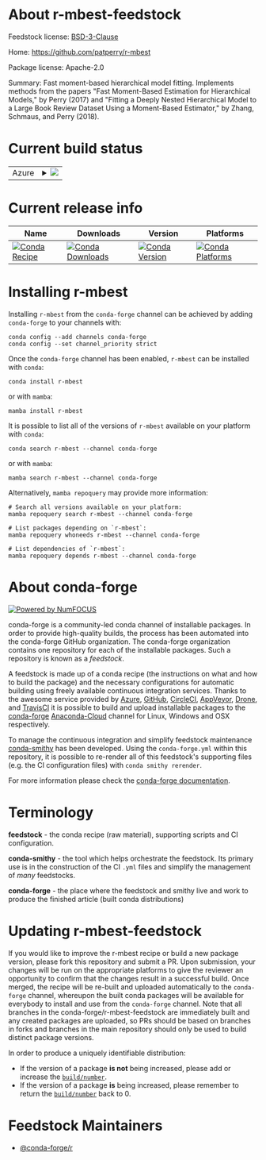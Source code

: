 About r-mbest-feedstock
=======================

Feedstock license: [BSD-3-Clause](https://github.com/conda-forge/r-mbest-feedstock/blob/main/LICENSE.txt)

Home: https://github.com/patperry/r-mbest

Package license: Apache-2.0

Summary: Fast moment-based hierarchical model fitting. Implements methods from the papers "Fast Moment-Based Estimation for Hierarchical Models," by Perry (2017) and "Fitting a Deeply Nested Hierarchical Model to a Large Book Review Dataset Using a Moment-Based Estimator," by Zhang, Schmaus, and Perry (2018).

Current build status
====================


<table>
    
  <tr>
    <td>Azure</td>
    <td>
      <details>
        <summary>
          <a href="https://dev.azure.com/conda-forge/feedstock-builds/_build/latest?definitionId=12906&branchName=main">
            <img src="https://dev.azure.com/conda-forge/feedstock-builds/_apis/build/status/r-mbest-feedstock?branchName=main">
          </a>
        </summary>
        <table>
          <thead><tr><th>Variant</th><th>Status</th></tr></thead>
          <tbody><tr>
              <td>linux_64_r_base4.2</td>
              <td>
                <a href="https://dev.azure.com/conda-forge/feedstock-builds/_build/latest?definitionId=12906&branchName=main">
                  <img src="https://dev.azure.com/conda-forge/feedstock-builds/_apis/build/status/r-mbest-feedstock?branchName=main&jobName=linux&configuration=linux%20linux_64_r_base4.2" alt="variant">
                </a>
              </td>
            </tr><tr>
              <td>linux_64_r_base4.3</td>
              <td>
                <a href="https://dev.azure.com/conda-forge/feedstock-builds/_build/latest?definitionId=12906&branchName=main">
                  <img src="https://dev.azure.com/conda-forge/feedstock-builds/_apis/build/status/r-mbest-feedstock?branchName=main&jobName=linux&configuration=linux%20linux_64_r_base4.3" alt="variant">
                </a>
              </td>
            </tr><tr>
              <td>osx_64_r_base4.2</td>
              <td>
                <a href="https://dev.azure.com/conda-forge/feedstock-builds/_build/latest?definitionId=12906&branchName=main">
                  <img src="https://dev.azure.com/conda-forge/feedstock-builds/_apis/build/status/r-mbest-feedstock?branchName=main&jobName=osx&configuration=osx%20osx_64_r_base4.2" alt="variant">
                </a>
              </td>
            </tr><tr>
              <td>osx_64_r_base4.3</td>
              <td>
                <a href="https://dev.azure.com/conda-forge/feedstock-builds/_build/latest?definitionId=12906&branchName=main">
                  <img src="https://dev.azure.com/conda-forge/feedstock-builds/_apis/build/status/r-mbest-feedstock?branchName=main&jobName=osx&configuration=osx%20osx_64_r_base4.3" alt="variant">
                </a>
              </td>
            </tr><tr>
              <td>win_64</td>
              <td>
                <a href="https://dev.azure.com/conda-forge/feedstock-builds/_build/latest?definitionId=12906&branchName=main">
                  <img src="https://dev.azure.com/conda-forge/feedstock-builds/_apis/build/status/r-mbest-feedstock?branchName=main&jobName=win&configuration=win%20win_64_" alt="variant">
                </a>
              </td>
            </tr>
          </tbody>
        </table>
      </details>
    </td>
  </tr>
</table>

Current release info
====================

| Name | Downloads | Version | Platforms |
| --- | --- | --- | --- |
| [![Conda Recipe](https://img.shields.io/badge/recipe-r--mbest-green.svg)](https://anaconda.org/conda-forge/r-mbest) | [![Conda Downloads](https://img.shields.io/conda/dn/conda-forge/r-mbest.svg)](https://anaconda.org/conda-forge/r-mbest) | [![Conda Version](https://img.shields.io/conda/vn/conda-forge/r-mbest.svg)](https://anaconda.org/conda-forge/r-mbest) | [![Conda Platforms](https://img.shields.io/conda/pn/conda-forge/r-mbest.svg)](https://anaconda.org/conda-forge/r-mbest) |

Installing r-mbest
==================

Installing `r-mbest` from the `conda-forge` channel can be achieved by adding `conda-forge` to your channels with:

```
conda config --add channels conda-forge
conda config --set channel_priority strict
```

Once the `conda-forge` channel has been enabled, `r-mbest` can be installed with `conda`:

```
conda install r-mbest
```

or with `mamba`:

```
mamba install r-mbest
```

It is possible to list all of the versions of `r-mbest` available on your platform with `conda`:

```
conda search r-mbest --channel conda-forge
```

or with `mamba`:

```
mamba search r-mbest --channel conda-forge
```

Alternatively, `mamba repoquery` may provide more information:

```
# Search all versions available on your platform:
mamba repoquery search r-mbest --channel conda-forge

# List packages depending on `r-mbest`:
mamba repoquery whoneeds r-mbest --channel conda-forge

# List dependencies of `r-mbest`:
mamba repoquery depends r-mbest --channel conda-forge
```


About conda-forge
=================

[![Powered by
NumFOCUS](https://img.shields.io/badge/powered%20by-NumFOCUS-orange.svg?style=flat&colorA=E1523D&colorB=007D8A)](https://numfocus.org)

conda-forge is a community-led conda channel of installable packages.
In order to provide high-quality builds, the process has been automated into the
conda-forge GitHub organization. The conda-forge organization contains one repository
for each of the installable packages. Such a repository is known as a *feedstock*.

A feedstock is made up of a conda recipe (the instructions on what and how to build
the package) and the necessary configurations for automatic building using freely
available continuous integration services. Thanks to the awesome service provided by
[Azure](https://azure.microsoft.com/en-us/services/devops/), [GitHub](https://github.com/),
[CircleCI](https://circleci.com/), [AppVeyor](https://www.appveyor.com/),
[Drone](https://cloud.drone.io/welcome), and [TravisCI](https://travis-ci.com/)
it is possible to build and upload installable packages to the
[conda-forge](https://anaconda.org/conda-forge) [Anaconda-Cloud](https://anaconda.org/)
channel for Linux, Windows and OSX respectively.

To manage the continuous integration and simplify feedstock maintenance
[conda-smithy](https://github.com/conda-forge/conda-smithy) has been developed.
Using the ``conda-forge.yml`` within this repository, it is possible to re-render all of
this feedstock's supporting files (e.g. the CI configuration files) with ``conda smithy rerender``.

For more information please check the [conda-forge documentation](https://conda-forge.org/docs/).

Terminology
===========

**feedstock** - the conda recipe (raw material), supporting scripts and CI configuration.

**conda-smithy** - the tool which helps orchestrate the feedstock.
                   Its primary use is in the construction of the CI ``.yml`` files
                   and simplify the management of *many* feedstocks.

**conda-forge** - the place where the feedstock and smithy live and work to
                  produce the finished article (built conda distributions)


Updating r-mbest-feedstock
==========================

If you would like to improve the r-mbest recipe or build a new
package version, please fork this repository and submit a PR. Upon submission,
your changes will be run on the appropriate platforms to give the reviewer an
opportunity to confirm that the changes result in a successful build. Once
merged, the recipe will be re-built and uploaded automatically to the
`conda-forge` channel, whereupon the built conda packages will be available for
everybody to install and use from the `conda-forge` channel.
Note that all branches in the conda-forge/r-mbest-feedstock are
immediately built and any created packages are uploaded, so PRs should be based
on branches in forks and branches in the main repository should only be used to
build distinct package versions.

In order to produce a uniquely identifiable distribution:
 * If the version of a package **is not** being increased, please add or increase
   the [``build/number``](https://docs.conda.io/projects/conda-build/en/latest/resources/define-metadata.html#build-number-and-string).
 * If the version of a package **is** being increased, please remember to return
   the [``build/number``](https://docs.conda.io/projects/conda-build/en/latest/resources/define-metadata.html#build-number-and-string)
   back to 0.

Feedstock Maintainers
=====================

* [@conda-forge/r](https://github.com/conda-forge/r/)

